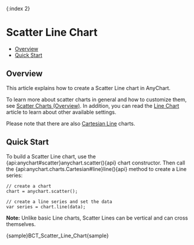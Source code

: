 {:index 2}
# Scatter Line Chart

* [Overview](#overview)
* [Quick Start](#quick_start)

## Overview

This article explains how to create a Scatter Line chart in AnyChart.

To learn more about scatter charts in general and how to customize them, see [Scatter Charts (Overview)](Overview). In addition, you can read the [Line Chart](../Line_Chart) article to learn about other available settings.

Please note that there are also [Cartesian Line](../Line_Chart) charts.

## Quick Start

To build a Scatter Line chart, use the {api:anychart#scatter}anychart.scatter(){api} chart constructor. Then call the {api:anychart.charts.Cartesian#line}line(){api} method to create a Line series:

```
// create a chart
chart = anychart.scatter();

// create a line series and set the data
var series = chart.line(data);
```

**Note:** Unlike basic Line charts, Scatter Lines can be vertical and can cross themselves.

{sample}BCT\_Scatter\_Line\_Chart{sample}